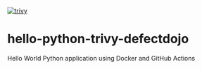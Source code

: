 [![trivy](https://github.com/erich-simplebet/hello-python-trivy-defectdojo/actions/workflows/trivy.yml/badge.svg?event=push)](https://github.com/erich-simplebet/hello-python-trivy-defectdojo/actions/workflows/trivy.yml)

# hello-python-trivy-defectdojo
Hello World Python application using Docker and GitHub Actions
